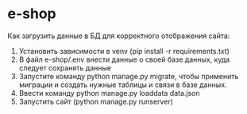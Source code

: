 # e-shop

Как загрузить данные в БД для корректного отображения сайта:
1. Установить зависимости в venv (pip install -r requirements.txt)
2. В файл e-shop/.env внести данные о своей базе данных, куда следует сохранять данные
3. Запустите команду python manage.py migrate, чтобы применить миграции и создать нужные таблицы и связи в базе данных.
4. Ввести команду python manage.py loaddata data.json
5. Запустить сайт (python manage.py runserver)
